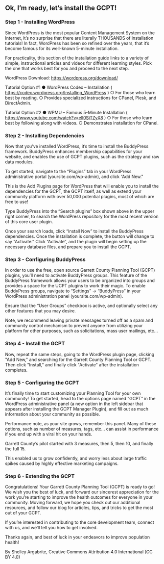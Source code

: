 ## Ok, I’m ready, let’s install the GCPT!

### Step 1 - Installing WordPress

Since WordPress is the most popular Content Management System on the Internet,
it’s no surprise that there are literally THOUSANDS of installation tutorials! In fact,
WordPress has been so refined over the years, that it’s become famous for its
well-known 5-minute installation.

For practicality, this section of the installation guide links to a variety of simple,
instructional articles and videos for different learning styles. Pick the one that works
best for you and proceed to the next step.

WordPress Download: https://wordpress.org/download/

Tutorial Option #1
● WordPress Codex – Installation
( https://codex.wordpress.org/Installing_WordPress )
○ For those who learn best by reading.
○ Provides specialized instructions for CPanel, Plesk, and DirectAdmin.

Tutorial Option #2
● WPMU – Famous 5-Minute Installation
( https://www.youtube.com/watch?v=ell0SiTZyX8 )
○ For those who learn best by following along with videos.
○ Demonstrates installation for CPanel.

### Step 2 - Installing Dependencies

Now that you’ve installed WordPress, it’s time to install the BuddyPress framework.
BuddyPress enhances membership capabilities for your website, and enables the
use of GCPT plugins, such as the strategy and raw data modules.

To get started, navigate to the “Plugins” tab in your WordPress administrative portal
(yoursite.com/wp-admin), and click “Add New."

This is the Add Plugins page for WordPress that will enable you to install the
dependencies for the GCPT, the GCPT itself, as well as extend your community
platform with over 50,000 potential plugins, most of which are free to use!

Type BuddyPress into the “Search plugins” box shown above in the upper right
corner, to search the WordPress repository for the most recent version of this core
user plugin.

Once your search loads, click “Install Now” to install the BuddyPress dependencies.
Once the installation is complete, the button will change to say “Activate.” Click
“Activate”, and the plugin will begin setting up the necessary database files, and
prepare you to install the GCPT.

### Step 3 - Configuring BuddyPress

In order to use the free, open source Garrett County Planning Tool (GCPT)
plugins, you’ll need to activate BuddyPress groups. This feature of the BuddyPress
framework allows your users to be organized into groups and provides a space for
the UCPT plugins to work their magic. To enable BuddyPress groups, navigate to
“Settings” -> “BuddyPress” in your WordPress administration panel (yoursite.com/wp-admin).

Ensure that the “User Groups” checkbox is active, and optionally select any other 
features that you may desire.

Note, we recommend leaving private messages turned off as a spam and
community control mechanism to prevent anyone from utilizing your platform for
other purposes, such as solicitations, mass user mailings, etc…

### Step 4 - Install the GCPT

Now, repeat the same steps, going to the WordPress plugin page, clicking "Add New,"
and searching for the Garrett County Planning Tool or GCPT. Then click "Install,"
and finally click "Activate" after the installation completes.

### Step 5 - Configuring the GCPT

It’s finally time to start customizing your Planning Tool for
your own community! To get started, head to the options page named “GCPT” in the 
WordPress administrative panel (a new option in the left sidebar that appears after 
installing the GCPT Manager Plugin), and fill out as much information about your 
community as possible.

Performance note, as your site grows, remember this panel. Many of these options,
such as number of measures, tags, etc… can assist in performance if you end up
with a viral hit on your hands.

Garrett County’s pilot started with 3 measures, then 5, then 10, and finally the full
15.

This enabled us to grow confidently, and worry less about large traffic spikes
caused by highly effective marketing campaigns.

### Step 6 - Extending the GCPT

Congratulations! Your Garrett County Planning Tool (GCPT) is ready to go! We
wish you the best of luck, and forward our sincerest appreciation for the work
you’re starting to improve the health outcomes for everyone in your community.
Moving forward, we hope you check out our additional resources, and follow our
blog for articles, tips, and tricks to get the most out of your GCPT.

If you’re interested in contributing to the core development team, connect with us,
and we’ll tell you how to get involved.

Thanks again, and best of luck in your endeavors to improve population health!

By Shelley Argabrite, Creative Commons Attribution 4.0 International (CC BY 4.0)
